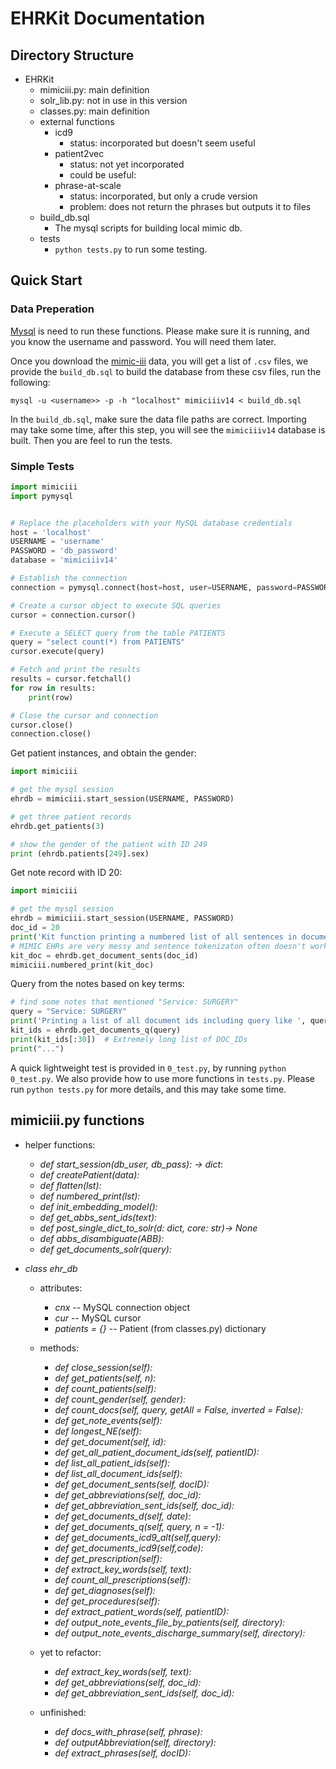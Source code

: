 # EHRKit Documentation
## Directory Structure
* EHRKit
  * mimiciii.py: main definition
  * solr_lib.py: not in use in this version
  * classes.py: main definition
  * external functions
    * icd9
      * status: incorporated but doesn't seem useful
    * patient2vec
      * status: not yet incorporated
      * could be useful:
    * phrase-at-scale
      * status: incorporated, but only a crude version
      * problem: does not return the phrases but outputs it to files
  * build_db.sql
    * The mysql scripts for building local mimic db. 
  * tests
    * `python tests.py` to run some testing.

## Quick Start
### Data Preperation
[Mysql](https://www.mysql.com) is need to run these functions. Please make sure it is running, and you know the username and password. You will need them later. 

Once you download the [mimic-iii](https://physionet.org/content/mimiciii/) data, you will get a list of `.csv` files, we provide the `build_db.sql` to build the database from these csv files, run the following:

```mysql -u <username>> -p -h "localhost" mimiciiiv14 < build_db.sql ```

In the `build_db.sql`, make sure the data file paths are correct. Importing may take some time, after this step, you will see the `mimiciiiv14` database is built. Then you are feel to run the tests. 

### Simple Tests

```python
import mimiciii
import pymysql


# Replace the placeholders with your MySQL database credentials
host = 'localhost'
USERNAME = 'username'
PASSWORD = 'db_password'
database = 'mimiciiiv14'

# Establish the connection
connection = pymysql.connect(host=host, user=USERNAME, password=PASSWORD, database=database, port=3306)

# Create a cursor object to execute SQL queries
cursor = connection.cursor()

# Execute a SELECT query from the table PATIENTS
query = "select count(*) from PATIENTS"
cursor.execute(query)

# Fetch and print the results
results = cursor.fetchall()
for row in results:
    print(row)

# Close the cursor and connection
cursor.close()
connection.close()

```

Get patient instances, and obtain the gender: 

```python
import mimiciii

# get the mysql session
ehrdb = mimiciii.start_session(USERNAME, PASSWORD)

# get three patient records
ehrdb.get_patients(3)

# show the gender of the patient with ID 249
print (ehrdb.patients[249].sex)
```

Get note record with ID 20:

```python
import mimiciii

# get the mysql session
ehrdb = mimiciii.start_session(USERNAME, PASSWORD)
doc_id = 20
print('Kit function printing a numbered list of all sentences in document %d' % doc_id)
# MIMIC EHRs are very messy and sentence tokenizaton often doesn't work
kit_doc = ehrdb.get_document_sents(doc_id)
mimiciii.numbered_print(kit_doc)
```

Query from the notes based on key terms: 

```python
# find some notes that mentioned "Service: SURGERY"
query = "Service: SURGERY"
print('Printing a list of all document ids including query like ', query, 'this may take some time...')
kit_ids = ehrdb.get_documents_q(query)
print(kit_ids[:30])  # Extremely long list of DOC_IDs
print("...")
```

A quick lightweight test is provided in `0_test.py`, by running `python 0_test.py`. 
We also provide how to use more functions in `tests.py`. Please run `python tests.py` for more details, and this may take some time. 

## mimiciii.py functions
* helper functions:
  * *def start_session(db_user, db_pass): -> dict*:
  * *def createPatient(data):*
  * *def flatten(lst):*
  * *def numbered_print(lst):*
  * *def init_embedding_model():*
  * *def get_abbs_sent_ids(text):*
  * *def post_single_dict_to_solr(d: dict, core: str)-> None*
  * *def abbs_disambiguate(ABB):*
  * *def get_documents_solr(query):*

* *class ehr_db*
  * attributes:
    * *cnx* -- MySQL connection object
    * *cur* -- MySQL cursor
    * *patients = {}* -- Patient (from classes.py) dictionary
  * methods:
    * *def close_session(self):*
    * *def get_patients(self, n):*
    * *def count_patients(self):*
    * *def count_gender(self, gender):*
    * *def count_docs(self, query, getAll = False, inverted = False):*
    * *def get_note_events(self):*
    * *def longest_NE(self):*
    * *def get_document(self, id):*
    * *def get_all_patient_document_ids(self, patientID):*
    * *def list_all_patient_ids(self):*
    * *def list_all_document_ids(self):*
    * *def get_document_sents(self, docID):*
    * *def get_abbreviations(self, doc_id):*
    * *def get_abbreviation_sent_ids(self, doc_id):*
    * *def get_documents_d(self, date):*
    * *def get_documents_q(self, query, n = -1):*
    * *def get_documents_icd9_alt(self,query):*
    * *def get_documents_icd9(self,code):*
    * *def get_prescription(self):*
    * *def extract_key_words(self, text):*
    * *def count_all_prescriptions(self):*
    * *def get_diagnoses(self):*
    * *def get_procedures(self):*
    * *def extract_patient_words(self, patientID):*
    * *def output_note_events_file_by_patients(self, directory):*
    * *def output_note_events_discharge_summary(self, directory):*

  * yet to refactor:
    * *def extract_key_words(self, text):*
    * *def get_abbreviations(self, doc_id):*
    * *def get_abbreviation_sent_ids(self, doc_id):*
  * unfinished:
    * *def docs_with_phrase(self, phrase):*
    * *def outputAbbreviation(self, directory):*
    * *def extract_phrases(self, docID):*


